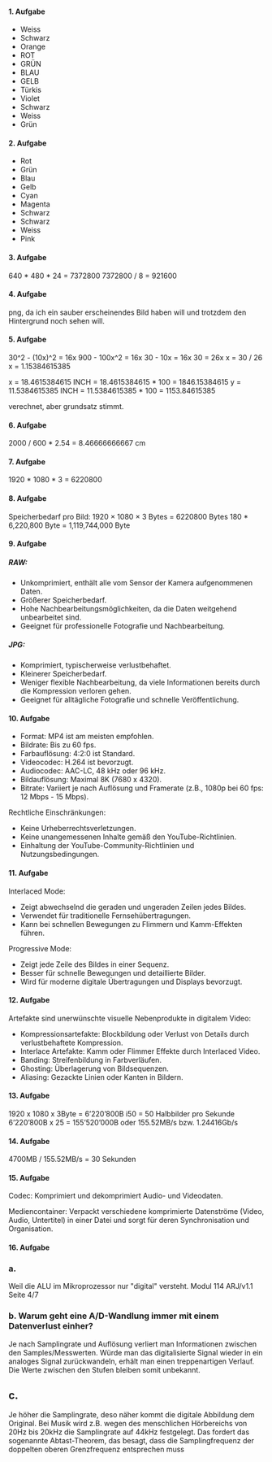 #### 1. Aufgabe
   - Weiss
   - Schwarz
   - Orange
   - ROT
   - GRÜN
   - BLAU
   - GELB
   - Türkis
   - Violet
   - Schwarz
   - Weiss
   - Grün

#### 2. Aufgabe
   - Rot
   - Grün
   - Blau
   - Gelb
   - Cyan
   - Magenta
   - Schwarz
   - Schwarz
   - Weiss
   - Pink

#### 3. Aufgabe
   640 * 480 * 24 = 7372800
   7372800 / 8 = 921600

#### 4. Aufgabe
   png, da ich ein sauber erscheinendes Bild haben will und trotzdem den Hintergrund noch sehen will.

#### 5. Aufgabe
30^2 - (10x)^2 = 16x
900 - 100x^2 = 16x
30 - 10x = 16x
30 = 26x
x = 30 / 26
x = 1.15384615385

x = 18.4615384615 INCH = 18.4615384615 * 100 = 1846.15384615
y = 11.5384615385 INCH = 11.5384615385 * 100 = 1153.84615385

verechnet, aber grundsatz stimmt.

#### 6. Aufgabe
2000 / 600 * 2.54 = 8.46666666667 cm

#### 7. Aufgabe
   1920 * 1080 * 3 = 6220800
#### 8. Aufgabe
   Speicherbedarf pro Bild: 1920 × 1080 × 3 Bytes = 6220800 Bytes
   180 * 6,220,800 Byte = 1,119,744,000 Byte
#### 9. Aufgabe
   ##### RAW:
- Unkomprimiert, enthält alle vom Sensor der Kamera aufgenommenen Daten.
- Größerer Speicherbedarf.
- Hohe Nachbearbeitungsmöglichkeiten, da die Daten weitgehend unbearbeitet sind.
- Geeignet für professionelle Fotografie und Nachbearbeitung.
##### JPG:
- Komprimiert, typischerweise verlustbehaftet.
- Kleinerer Speicherbedarf.
- Weniger flexible Nachbearbeitung, da viele Informationen bereits durch die Kompression verloren gehen.
- Geeignet für alltägliche Fotografie und schnelle Veröffentlichung.

#### 10. Aufgabe
- Format: MP4 ist am meisten empfohlen.
- Bildrate: Bis zu 60 fps.
- Farbauflösung: 4:2:0 ist Standard.
- Videocodec: H.264 ist bevorzugt.
- Audiocodec: AAC-LC, 48 kHz oder 96 kHz.
- Bildauflösung: Maximal 8K (7680 x 4320).
- Bitrate: Variiert je nach Auflösung und Framerate (z.B., 1080p bei 60 fps: 12 Mbps - 15 Mbps).

Rechtliche Einschränkungen:
- Keine Urheberrechtsverletzungen.
- Keine unangemessenen Inhalte gemäß den YouTube-Richtlinien.
- Einhaltung der YouTube-Community-Richtlinien und Nutzungsbedingungen.
#### 11. Aufgabe
Interlaced Mode:
- Zeigt abwechselnd die geraden und ungeraden Zeilen jedes Bildes.
- Verwendet für traditionelle Fernsehübertragungen.
- Kann bei schnellen Bewegungen zu Flimmern und Kamm-Effekten führen.

Progressive Mode:
- Zeigt jede Zeile des Bildes in einer Sequenz.
- Besser für schnelle Bewegungen und detaillierte Bilder.
- Wird für moderne digitale Übertragungen und Displays bevorzugt.

#### 12. Aufgabe
Artefakte sind unerwünschte visuelle Nebenprodukte in digitalem Video:
- Kompressionsartefakte: Blockbildung oder Verlust von Details durch verlustbehaftete Kompression.
- Interlace Artefakte: Kamm oder Flimmer Effekte durch Interlaced Video.
- Banding: Streifenbildung in Farbverläufen.
- Ghosting: Überlagerung von Bildsequenzen.
- Aliasing: Gezackte Linien oder Kanten in Bildern.

#### 13. Aufgabe
1920 x 1080 x 3Byte = 6’220’800B
i50 = 50 Halbbilder pro Sekunde
6’220’800B x 25 = 155’520’000B oder 155.52MB/s bzw. 1.24416Gb/s

#### 14. Aufgabe
4700MB / 155.52MB/s = 30 Sekunden 

#### 15. Aufgabe
Codec: Komprimiert und dekomprimiert Audio- und Videodaten.

Mediencontainer: Verpackt verschiedene komprimierte Datenströme (Video, Audio, Untertitel) in einer Datei und sorgt für deren Synchronisation und Organisation.

#### 16. Aufgabe
### a. 
Weil die ALU im Mikroprozessor nur "digital" versteht.
Modul 114
ARJ/v1.1 Seite 4/7
 
### b. Warum geht eine A/D-Wandlung immer mit einem Datenverlust einher?
Je nach Samplingrate und Auflösung verliert man Informationen zwischen den 
Samples/Messwerten. Würde man das digitalisierte Signal wieder in ein 
analoges Signal zurückwandeln, erhält man einen treppenartigen Verlauf. Die 
Werte zwischen den Stufen bleiben somit unbekannt.
 
## c.
Je höher die Samplingrate, deso näher kommt die digitale Abbildung dem 
Original. Bei Musik wird z.B. wegen des menschlichen Hörbereichs von 20Hz 
bis 20kHz die Samplingrate auf 44kHz festgelegt. Das fordert das sogenannte 
Abtast-Theorem, das besagt, dass die Samplingfrequenz der doppelten 
oberen Grenzfrequenz entsprechen muss
